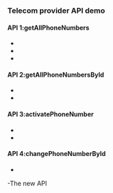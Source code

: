 ### Telecom provider API demo
#### API 1:getAllPhoneNumbers
-
- 
-
#### API 2:getAllPhoneNumbersById
-
-
#### API 3:activatePhoneNumber
-
-
#### API 4:changePhoneNumberById 
-
-The new API 
